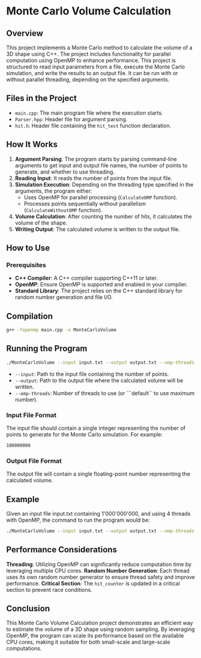 # Monte Carlo Volume Calculation

## Overview
This project implements a Monte Carlo method to calculate the volume of a 3D shape using C++. The project includes functionality for parallel computation using OpenMP to enhance performance. This project is structured to read input parameters from a file, execute the Monte Carlo simulation, and write the results to an output file. It can be run with or without parallel threading, depending on the specified arguments.

## Files in the Project

* ```main.cpp```: The main program file where the execution starts.
* ```Parser.hpp```: Header file for argument parsing.
* ```hit.h```: Header file containing the ```hit_test``` function declaration.

## How It Works

1. **Argument Parsing**: The program starts by parsing command-line arguments to get input and output file names, the number of points to generate, and whether to use threading.
2. **Reading Input**: It reads the number of points from the input file.
3. **Simulation Execution**: Depending on the threading type specified in the arguments, the program either:
    * Uses OpenMP for parallel processing (```CalculateOMP``` function).
    * Processes points sequentially without parallelism (```CalculateWithoutOMP``` function).
4. **Volume Calculation**: After counting the number of hits, it calculates the volume of the shape.
5. **Writing Output**: The calculated volume is written to the output file.


## How to Use

### Prerequisites
* **C++ Compiler**: A C++ compiler supporting C++11 or later.
* **OpenMP**: Ensure OpenMP is supported and enabled in your compiler.
* **Standard Library**: The project relies on the C++ standard library for random number generation and file I/O.

## Compilation
```bash
g++ -fopenmp main.cpp -o MonteCarloVolume
```

## Running the Program
```bash
./MonteCarloVolume --input input.txt --output output.txt --omp-threads default
```
* ```--input```: Path to the input file containing the number of points.
* ```--output```: Path to the output file where the calculated volume will be written.
* ```--omp-threads```: Number of threads to use (or ```default`` to use maximum number).


### Input File Format
The input file should contain a single integer representing the number of points to generate for the Monte Carlo simulation. For example:
```txt
100000000
```
### Output File Format
The output file will contain a single floating-point number representing the calculated volume.

## Example
Given an input file input.txt containing 1'000'000'000, and using 4 threads with OpenMP, the command to run the program would be:
```bash
./MonteCarloVolume --input input.txt --output output.txt --omp-threads 4
```

## Performance Considerations
**Threading**: Utilizing OpenMP can significantly reduce computation time by leveraging multiple CPU cores.
**Random Number Generation**: Each thread uses its own random number generator to ensure thread safety and improve performance.
**Critical Section**: The ```hit_counter``` is updated in a critical section to prevent race conditions.

## Conclusion
This Monte Carlo Volume Calculation project demonstrates an efficient way to estimate the volume of a 3D shape using random sampling. By leveraging OpenMP, the program can scale its performance based on the available CPU cores, making it suitable for both small-scale and large-scale computations.

